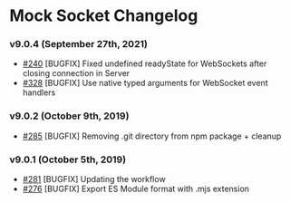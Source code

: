 # Mock Socket Changelog

### v9.0.4 (September 27th, 2021)

- [#240](https://github.com/thoov/mock-socket/pull/240) [BUGFIX] Fixed undefined readyState for WebSockets after closing connection in Server
- [#328](https://github.com/thoov/mock-socket/pull/328) [BUGFIX] Use native typed arguments for WebSocket event handlers

### v9.0.2 (October 9th, 2019)

- [#285](https://github.com/thoov/mock-socket/pull/285) [BUGFIX] Removing .git directory from npm package + cleanup

### v9.0.1 (October 5th, 2019)

- [#281](https://github.com/thoov/mock-socket/pull/281) [BUGFIX] Updating the workflow
- [#276](https://github.com/thoov/mock-socket/pull/276) [BUGFIX] Export ES Module format with .mjs extension

